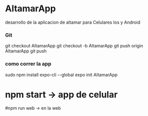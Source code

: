 # AltamarApp
desarrollo de la aplicacion de altamar para Celulares Ios y Android
### Git 
git checkout AltamarApp
git checkout -b AltamarApp
git push origin AltamarApp
git push
### como correr la app

sudo npm install expo-cli --global
expo init AltamarApp
# npm start -> app de celular 
#npm run web -> en la web

